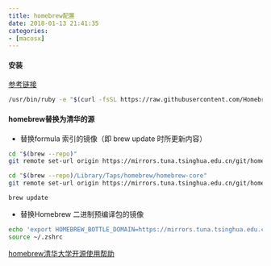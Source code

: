 ```yaml
---
title: homebrew配置
date: 2018-01-13 21:41:35
categories: 
- [macosx]
---
```


#### 安装

[参考链接](https://brew.sh/ "参考链接")

``` bash
/usr/bin/ruby -e "$(curl -fsSL https://raw.githubusercontent.com/Homebrew/install/master/install)"
```

#### homebrew替换为清华的源

- 替换formula 索引的镜像（即 brew update 时所更新内容）

``` bash
cd "$(brew --repo)"
git remote set-url origin https://mirrors.tuna.tsinghua.edu.cn/git/homebrew/brew.git

cd "$(brew --repo)/Library/Taps/homebrew/homebrew-core"
git remote set-url origin https://mirrors.tuna.tsinghua.edu.cn/git/homebrew/homebrew-core.git

brew update

```

- 替换Homebrew 二进制预编译包的镜像

``` bash
echo 'export HOMEBREW_BOTTLE_DOMAIN=https://mirrors.tuna.tsinghua.edu.cn/homebrew-bottles' >> ~/.zshrc
source ~/.zshrc

```

[homebrew清华大学开源使用帮助](https://mirrors.tuna.tsinghua.edu.cn/help/homebrew/ "homebrew清华大学开源使用帮助")


